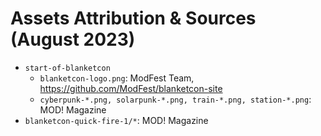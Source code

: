 # Assets Attribution & Sources (August 2023)

- `start-of-blanketcon`
  - `blanketcon-logo.png`: ModFest Team, https://github.com/ModFest/blanketcon-site
  - `cyberpunk-*.png, solarpunk-*.png, train-*.png, station-*.png`: MOD! Magazine
- `blanketcon-quick-fire-1/*`: MOD! Magazine
